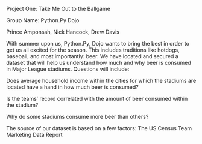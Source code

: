Project One: Take Me Out to the Ballgame

Group Name: Python.Py Dojo

Prince Amponsah, Nick Hancock, Drew Davis

With summer upon us, Python.Py, Dojo wants to bring the best in order to get us all excited for the season. This includes traditions like hotdogs, baseball, and most importantly: beer. We have located and secured a dataset that will help us understand how much and why beer is consumed in Major League stadiums. Questions will include:


Does average household income within the cities for which the stadiums are located have a hand in how much beer is consumed?

Is the teams’ record correlated with the amount of beer consumed within the stadium?

Why do some stadiums consume more beer than others?

The source of our dataset is based on a few factors:
The US Census
Team Marketing Data Report
